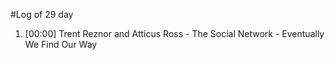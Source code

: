 #Log of 29 day

1. [00:00] Trent Reznor and Atticus Ross - The Social Network - Eventually We Find Our Way
